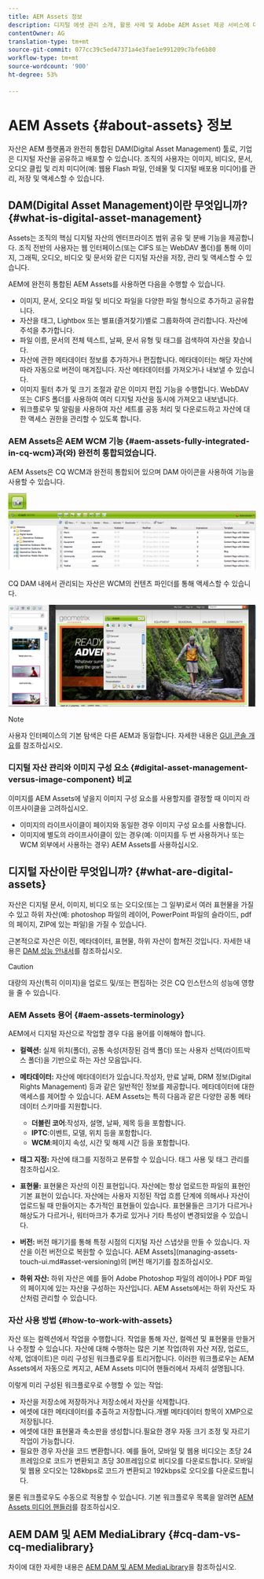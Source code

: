 ```yaml
---
title: AEM Assets 정보
description: 디지털 에셋 관리 소개, 활용 사례 및 Adobe AEM Asset 제공 서비스에 대해 알아보십시오.
contentOwner: AG
translation-type: tm+mt
source-git-commit: 077cc39c5ed47371a4e3fae1e991209c7bfe6b80
workflow-type: tm+mt
source-wordcount: '900'
ht-degree: 53%

---
```



# AEM Assets {#about-assets} 정보

자산은 AEM 플랫폼과 완전히 통합된 DAM(Digital Asset Management) 툴로, 기업은 디지털 자산을 공유하고 배포할 수 있습니다. 조직의 사용자는 이미지, 비디오, 문서, 오디오 클립 및 리치 미디어(예: 웹용 Flash 파일, 인쇄물 및 디지털 배포용 미디어)를 관리, 저장 및 액세스할 수 있습니다.

## DAM(Digital Asset Management)이란 무엇입니까?{#what-is-digital-asset-management}

Assets는 조직의 핵심 디지털 자산의 엔터프라이즈 범위 공유 및 분배 기능을 제공합니다. 조직 전반의 사용자는 웹 인터페이스(또는 CIFS 또는 WebDAV 폴더)를 통해 이미지, 그래픽, 오디오, 비디오 및 문서와 같은 디지털 자산을 저장, 관리 및 액세스할 수 있습니다.

AEM에 완전히 통합된 AEM Assets를 사용하면 다음을 수행할 수 있습니다.

* 이미지, 문서, 오디오 파일 및 비디오 파일을 다양한 파일 형식으로 추가하고 공유합니다.
* 자산을 태그, Lightbox 또는 별표(즐겨찾기)별로 그룹화하여 관리합니다. 자산에 주석을 추가합니다.
* 파일 이름, 문서의 전체 텍스트, 날짜, 문서 유형 및 태그를 검색하여 자산을 찾습니다.
* 자산에 관한 메타데이터 정보를 추가하거나 편집합니다. 메타데이터는 해당 자산에 따라 자동으로 버전이 매겨집니다. 자산 메타데이터를 가져오거나 내보낼 수 있습니다.
* 이미지 필터 추가 및 크기 조절과 같은 이미지 편집 기능을 수행합니다. WebDAV 또는 CIFS 폴더를 사용하여 여러 디지털 자산을 동시에 가져오고 내보냅니다.
* 워크플로우 및 알림을 사용하여 자산 세트를 공동 처리 및 다운로드하고 자산에 대한 액세스 권한을 관리할 수 있도록 합니다.

### AEM Assets은 AEM WCM 기능 {#aem-assets-fully-integrated-in-cq-wcm}과(와) 완전히 통합되었습니다.

AEM Assets은 CQ WCM과 완전히 통합되어 있으며 DAM 아이콘을 사용하여 기능을 사용할 수 있습니다.

<!-- TBD: Update image for branding -->

![screen_shot_2012-04-17at15946](assets/screen_shot_2012-04-17at15946pm.png) ![pmscreen_shot_2012-04-17at20100pm](assets/screen_shot_2012-04-17at20100pm.png)

CQ DAM 내에서 관리되는 자산은 WCM의 컨텐츠 파인더를 통해 액세스할 수 있습니다.

<!-- TBD: Update image for branding -->

![screen_shot_2012-04-17at20214pm](assets/screen_shot_2012-04-17at20214pm.png)

>[!NOTE]
>
>사용자 인터페이스의 기본 탐색은 다른 AEM과 동일합니다. 자세한 내용은 [GUI 콘솔 개요](/help/sites-authoring/qg-page-authoring.md)를 참조하십시오.

### 디지털 자산 관리와 이미지 구성 요소 {#digital-asset-management-versus-image-component} 비교

이미지를 AEM Assets에 넣을지 이미지 구성 요소를 사용할지를 결정할 때 이미지 라이프사이클을 고려하십시오.

* 이미지의 라이프사이클이 페이지와 동일한 경우 이미지 구성 요소를 사용합니다.
* 이미지에 별도의 라이프사이클이 있는 경우(예: 이미지를 두 번 사용하거나 또는 WCM 외부에서 사용하는 경우) AEM Assets를 사용하십시오.

## 디지털 자산이란 무엇입니까? {#what-are-digital-assets}

자산은 디지털 문서, 이미지, 비디오 또는 오디오(또는 그 일부)로서 여러 표현물을 가질 수 있고 하위 자산(예: photoshop 파일의 레이어, PowerPoint 파일의 슬라이드, pdf의 페이지, ZIP에 있는 파일)을 가질 수 있습니다.

근본적으로 자산은 이진, 메타데이터, 표현물, 하위 자산이 합쳐진 것입니다. 자세한 내용은 [DAM 성능 안내서](/help/sites-deploying/assets-performance-sizing.md)를 참조하십시오.

>[!CAUTION]
>
>대량의 자산(특히 이미지)을 업로드 및/또는 편집하는 것은 CQ 인스턴스의 성능에 영향을 줄 수 있습니다.

### AEM Assets 용어 {#aem-assets-terminology}

AEM에서 디지털 자산으로 작업할 경우 다음 용어를 이해해야 합니다.

* **컬렉션:** 실제 위치(폴더), 공통 속성(저장된 검색 폴더) 또는 사용자 선택(라이트박스 폴더)을 기반으로 하는 자산 모음입니다.

* **메타데이터:** 자산에 메타데이터가 있습니다.작성자, 만료 날짜, DRM 정보(Digital Rights Management) 등과 같은 일반적인 정보를 제공합니다. 메타데이터에 대한 액세스를 제어할 수 있습니다. AEM Assets는 특히 다음과 같은 다양한 공통 메타데이터 스키마를 지원합니다.

   * **더블린 코어**:작성자, 설명, 날짜, 제목 등을 포함합니다.
   * **IPTC**:이벤트, 모델, 위치 등을 포함합니다.
   * **WCM**:페이지 속성, 시간 및 해제 시간 등을 포함합니다.

* **태그 지정:** 자산에 태그를 지정하고 분류할 수 있습니다. 태그 사용 및 태그 관리를 참조하십시오.

* **표현물:** 표현물은 자산의 이진 표현입니다. 자산에는 항상 업로드한 파일의 표현인 기본 표현이 있습니다. 자산에는 사용자 지정된 작업 흐름 단계에 의해서나 자산이 업로드될 때 만들어지는 추가적인 표현들이 있습니다. 표현물들은 크기가 다르거나 해상도가 다르거나, 워터마크가 추가로 있거나 기타 특성이 변경되었을 수 있습니다.

* **버전:** 버전 매기기를 통해 특정 시점의 디지털 자산 스냅샷을 만들 수 있습니다. 자산을 이전 버전으로 복원할 수 있습니다. AEM Assets](managing-assets-touch-ui.md#asset-versioning)의 [버전 매기기를 참조하십시오.

* **하위 자산:** 하위 자산은 예를 들어 Adobe Photoshop 파일의 레이어나 PDF 파일의 페이지에 있는 자산을 구성하는 자산입니다. AEM Assets에서는 하위 자산도 자산처럼 관리할 수 있습니다.

### 자산 사용 방법 {#how-to-work-with-assets}

자산 또는 컬렉션에서 작업을 수행합니다. 작업을 통해 자산, 컬렉션 및 표현물을 만들거나 수정할 수 있습니다. 자산에 대해 수행하는 많은 기본 작업(하위 자산 저장, 업로드, 삭제, 업데이트)은 미리 구성된 워크플로우를 트리거합니다. 이러한 워크플로우는 AEM Assets에서 자동으로 켜지고, AEM Assets 미디어 핸들러에서 자세히 설명됩니다.

이렇게 미리 구성된 워크플로우로 수행할 수 있는 작업:

* 자산을 저장소에 저장하거나 저장소에서 자산을 삭제합니다.
* 에셋에 대한 메타데이터를 추출하고 저장합니다.개별 메타데이터 항목이 XMP으로 저장됩니다.
* 에셋에 대한 표현물과 축소판을 생성합니다.필요한 경우 자동 크기 조정 및 자르기 작업이 가능합니다.
* 필요한 경우 자산을 코드 변환합니다. 예를 들어, 모바일 및 웹용 비디오는 초당 24프레임으로 코드가 변환되고 초당 30프레임으로 비디오를 다운로드합니다. 모바일 및 웹용 오디오는 128kbps로 코드가 변환되고 192kbps로 오디오를 다운로드합니다.

물론 워크플로우도 수동으로 적용할 수 있습니다. 기본 워크플로우 목록을 알려면 [AEM Assets 미디어 핸들러](media-handlers.md)를 참조하십시오.

## AEM DAM 및 AEM MediaLibrary {#cq-dam-vs-cq-medialibrary}

차이에 대한 자세한 내용은 [AEM DAM 및 AEM MediaLibrary](medialibrary.md)을 참조하십시오.
